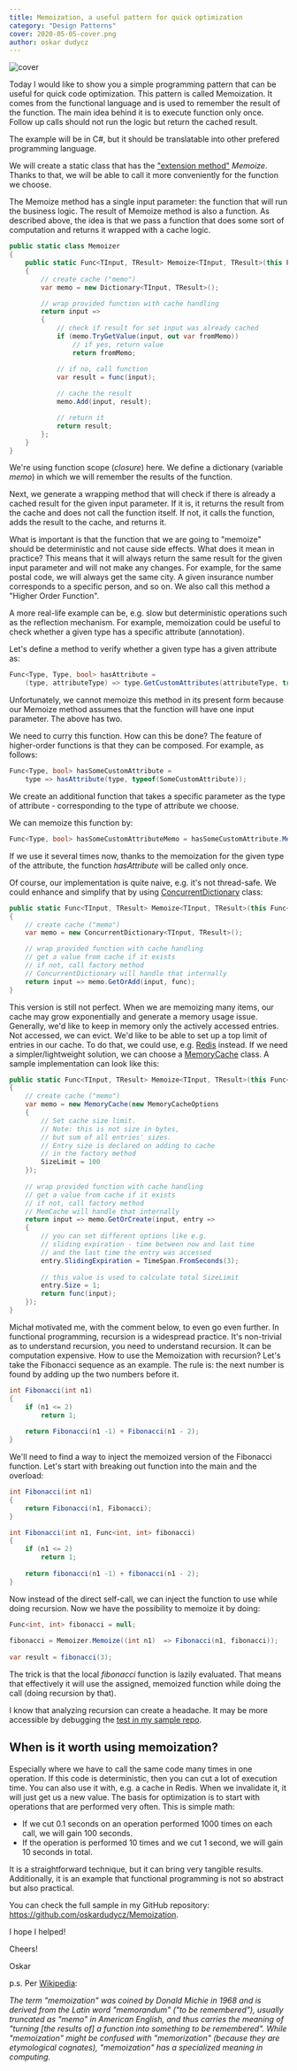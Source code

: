 ```yaml
---
title: Memoization, a useful pattern for quick optimization
category: "Design Patterns"
cover: 2020-05-05-cover.png
author: oskar dudycz
---
```


![cover](2020-05-05-cover.png)

Today I would like to show you a simple programming pattern that can be useful for quick code optimization. This pattern is called Memoization. It comes from the functional language and is used to remember the result of the function. The main idea behind it is to execute function only once. Follow up calls should not run the logic but return the cached result.

The example will be in C#, but it should be translatable into other prefered programming language.

We will create a static class that has the ["extension method"](https://docs.microsoft.com/en-us/dotnet/csharp/programming-guide/classes-and-structs/extension-methods) _Memoize_. Thanks to that, we will be able to call it more conveniently for the function we choose.

The Memoize method has a single input parameter: the function that will run the business logic. The result of Memoize method is also a function. As described above, the idea is that we pass a function that does some sort of computation and returns it wrapped with a cache logic.

```csharp
public static class Memoizer
{
    public static Func<TInput, TResult> Memoize<TInput, TResult>(this Func<TInput, TResult> func)
    {
        // create cache ("memo")
        var memo = new Dictionary<TInput, TResult>();

        // wrap provided function with cache handling
        return input =>
        {
            // check if result for set input was already cached
            if (memo.TryGetValue(input, out var fromMemo))
                // if yes, return value
                return fromMemo;

            // if no, call function
            var result = func(input);
            
            // cache the result
            memo.Add(input, result);

            // return it
            return result;
        };
    }
}
```

We're using function scope (_closure_) here. We define a dictionary (variable _memo_) in which we will remember the results of the function.

Next, we generate a wrapping method that will check if there is already a cached result for the given input parameter. If it is, it returns the result from the cache and does not call the function itself. If not, it calls the function, adds the result to the cache, and returns it.

What is important is that the function that we are going to "memoize" should be deterministic and not cause side effects. What does it mean in practice? This means that it will always return the same result for the given input parameter and will not make any changes. For example, for the same postal code, we will always get the same city. A given insurance number corresponds to a specific person, and so on. We also call this method a "Higher Order Function".

A more real-life example can be, e.g. slow but deterministic operations such as the reflection mechanism. For example, memoization could be useful to check whether a given type has a specific attribute (annotation).

Let's define a method to verify whether a given type has a given attribute as:

```csharp
Func<Type, Type, bool> hasAttribute =
    (type, attributeType) => type.GetCustomAttributes(attributeType, true).Any();
```

Unfortunately, we cannot memoize this method in its present form because our Memoize method assumes that the function will have one input parameter. The above has two.

We need to curry this function. How can this be done? The feature of higher-order functions is that they can be composed. For example, as follows:

```csharp
Func<Type, bool> hasSomeCustomAttribute = 
    type => hasAttribute(type, typeof(SomeCustomAttribute));
```

We create an additional function that takes a specific parameter as the type of attribute - corresponding to the type of attribute we choose.

We can memoize this function by:

```csharp
Func<Type, bool> hasSomeCustomAttributeMemo = hasSomeCustomAttribute.Memoize();
```

If we use it several times now, thanks to the memoization for the given type of the attribute, the function _hasAttribute_ will be called only once.

Of course, our implementation is quite naive, e.g. it's not thread-safe. We could enhance and simplify that by using [ConcurrentDictionary](https://docs.microsoft.com/en-us/dotnet/standard/collections/thread-safe/how-to-add-and-remove-items) class:

```csharp
public static Func<TInput, TResult> Memoize<TInput, TResult>(this Func<TInput, TResult> func)
{
    // create cache ("memo")
    var memo = new ConcurrentDictionary<TInput, TResult>();

    // wrap provided function with cache handling
    // get a value from cache if it exists
    // if not, call factory method
    // ConcurrentDictionary will handle that internally
    return input => memo.GetOrAdd(input, func);
}
```

This version is still not perfect. When we are memoizing many items, our cache may grow exponentially and generate a memory usage issue. Generally, we'd like to keep in memory only the actively accessed entries. Not accessed, we can evict. We'd like to be able to set up a top limit of entries in our cache. To do that, we could use, e.g. [Redis](https://redis.io/) instead. If we need a simpler/lightweight solution, we can choose a [MemoryCache](https://docs.microsoft.com/en-us/aspnet/core/performance/caching/memory?view=aspnetcore-5.0) class. A sample implementation can look like this:

```csharp
public static Func<TInput, TResult> Memoize<TInput, TResult>(this Func<TInput, TResult> func)
{
    // create cache ("memo")
    var memo = new MemoryCache(new MemoryCacheOptions
    {
        // Set cache size limit.
        // Note: this is not size in bytes,
        // but sum of all entries' sizes.
        // Entry size is declared on adding to cache
        // in the factory method 
        SizeLimit = 100
    });
    
    // wrap provided function with cache handling
    // get a value from cache if it exists
    // if not, call factory method
    // MemCache will handle that internally
    return input => memo.GetOrCreate(input, entry =>
    {
        // you can set different options like e.g.
        // sliding expiration - time between now and last time
        // and the last time the entry was accessed 
        entry.SlidingExpiration = TimeSpan.FromSeconds(3);
        
        // this value is used to calculate total SizeLimit
        entry.Size = 1;
        return func(input);
    });
}
```

Michał motivated me, with the comment below, to even go even further. In functional programming, recursion is a widespread practice. It's non-trivial as to understand recursion, you need to understand recursion. It can be computation expensive. How to use the Memoization with recursion? Let's take the Fibonacci sequence as an example. The rule is: the next number is found by adding up the two numbers before it.

```csharp
int Fibonacci(int n1)
{
    if (n1 <= 2)
        return 1;
                
    return Fibonacci(n1 -1) + Fibonacci(n1 - 2);
}
```

We'll need to find a way to inject the memoized version of the Fibonacci function. Let's start with breaking out function into the main and the overload:

```csharp
int Fibonacci(int n1)
{
    return Fibonacci(n1, Fibonacci);
}

int Fibonacci(int n1, Func<int, int> fibonacci)
{        
    if (n1 <= 2)
        return 1;
        
    return fibonacci(n1 -1) + fibonacci(n1 - 2);
}
```

Now instead of the direct self-call, we can inject the function to use while doing recursion. Now we have the possibility to memoize it by doing:

```csharp
Func<int, int> fibonacci = null;
            
fibonacci = Memoizer.Memoize((int n1)  => Fibonacci(n1, fibonacci));
            
var result = fibonacci(3);
```

The trick is that the local _fibonacci_ function is lazily evaluated. That means that effectively it will use the assigned, memoized function while doing the call (doing recursion by that).

I know that analyzing recursion can create a headache. It may be more accessible by debugging the [test in my sample repo](https://github.com/oskardudycz/Memoization/Memoization.Tests/RecurrsionWithFunctionTests.cs).

## When is it worth using memoization?
Especially where we have to call the same code many times in one operation. If this code is deterministic, then you can cut a lot of execution time. You can also use it with, e.g. a cache in Redis. When we invalidate it, it will just get us a new value. The basis for optimization is to start with operations that are performed very often. This is simple math:
* If we cut 0.1 seconds on an operation performed 1000 times on each call, we will gain 100 seconds. 
* If the operation is performed 10 times and we cut 1 second, we will gain 10 seconds in total.

It is a straightforward technique, but it can bring very tangible results. Additionally, it is an example that functional programming is not so abstract but also practical.
 
You can check the full sample in my GitHub repository: https://github.com/oskardudycz/Memoization.

I hope I helped!

Cheers!

Oskar

p.s. Per [Wikipedia](https://en.wikipedia.org/wiki/Memoization): 

_The term "memoization" was coined by Donald Michie in 1968 and is derived from the Latin word "memorandum" ("to be remembered"), usually truncated as "memo" in American English, and thus carries the meaning of "turning [the results of] a function into something to be remembered". While "memoization" might be confused with "memorization" (because they are etymological cognates), "memoization" has a specialized meaning in computing._